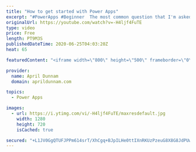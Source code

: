 ```yaml
---
title: "How to get started with Power Apps"
excerpt: "#PowerApps #Beginner  The most common question that I'm asked is \"I'm new to Power Apps, how do I get started?\"  Learning any new technology can be overwhelming.  In this video I list the steps you need to take to start learning Power Apps.  If you are brand new to Power Apps then this is the video to"
originalUrl: https://youtube.com/watch?v=-H4ljf4FuTE
type: video
price: Free
length: PT9M3S
publishedDateTime: 2020-06-25T04:03:20Z
heat: 65

featuredContent: "<iframe width=\"800\" height=\"500\" frameborder=\"0\" src=\"https://www.youtube.com/embed/-H4ljf4FuTE\" allow=\"accelerometer; autoplay; encrypted-media; gyroscope; picture-in-picture\" allowfullscreen></iframe>"

provider:
  name: April Dunnam
  domain: aprildunnam.com

topics:
  - Power Apps

images:
  - url: https://i.ytimg.com/vi/-H4ljf4FuTE/maxresdefault.jpg
    width: 1280
    height: 720
    isCached: true

secured: "+L1JV0GgQTUFJPPm614srT/XhCgq+BJpILHe0ttIXnRKUzPzeuG8X8G8JdPUwPgl+vcyJ7abP0/Zcg1zRP+lmeRXSszuWi9/smtoF2Eo+qVcss/BePNkiakg15ThSieXanTt7Sx5QMzQnA91mpbO8P77XIa5cgwRru9Ox0TpuYSJe5qBpeGSfoFe3GxtEHzWr5u8ibo/wa2ybd2vTXB987QaRZNkJsU1WYE8zM8Coe4ETrztHH7IRIZUtzLySQ6DyO7feRQtinw7hFRfWYcLxw4rbD46B2feSdZ0VFlyqEQFv7s4cKZffxk8NI4+3d1mgwLfvfakUw1vSZ1eQKofjtwQZpeW1APukWDFtqx+yaBK1mNjinc14S2npm2fKEgWZ/Ms0I5Rk37F2+Q5ntPdx4OkOxweYyWmNF303uhJ+hQ=;HHtX24CrqBaAzz5jhwQBkw=="
---
```


